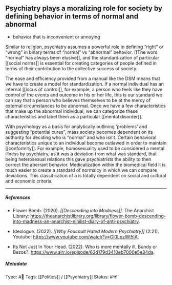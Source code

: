 ## Psychiatry plays a moralizing role for society by defining behavior in terms of normal and abnormal # 

- behavior that is inconvenient or annoying

Similar to religion, psychiatry assumes a powerful role in defining “right” or “wrong” in binary terms of “normal” vs “abnormal” behavior. [[The word "normal" has always been elusive]], and the standardization of particular [[social norms]] is essential for creating categories of people defined in terms of their contribution to the collective success of society.

The ease and efficiency provided from a manual like the DSM means that we have to create a model for standardization. If a normal individual has an internal [[locus of control]], for example, a person who feels like they have control of the events and outcome in his or her life, this is our standard we can say that a person who believes themselves to be at the mercy of external circumstances to be abnormal. Once we have a few characteristics that make up the abnormal individual, we can categorize these characteristics and label them as a particular [[mental disorder]].

With psychology as a basis for analytically outlining ‘problems’ and suggesting “potential cures”, mass society becomes dependent on its authority for deciding who is “normal” and who isn’t. Certain behavioral characteristics unique to an individual become outlawed in order to maintain [[conformity]]. For example, homosexuality used to be considered a mental illness by psychiatry, as it was a deviation from what was standard, that being heterosexual relations this gave psychiatrists the ability to then correct the aberrant behavior. Medicalization within the biomedical field it is much easier to create a standard of normalcy in which we can compare deviations. This classification of a is totally dependent on social and cultural and economic criteria.

___

##### References

- Flower Bomb. (2020). _[[Descending into Madness]]_. The Anarchist Library: https://theanarchistlibrary.org/library/flower-bomb-descending-into-madness-an-anarchist-nihilist-diary-of-anti-psychiatry.

- Ideologue. (2022). _[[Why Foucault Hated Modern Psychiatry]]_ (2:21). Youtube: https://www.youtube.com/watch?v=Gl0LpzWt5IA.

- Its Not Just In Your Head. (2022). Who is more mentally ill, Bundy or Bezos?: https://www.airr.io/episode/63d179d3410eb7000e5e34da.

##### Metadata

Type: #🔴 
Tags: [[Politics]] / [[Psychiatry]]
Status: #☀️ 